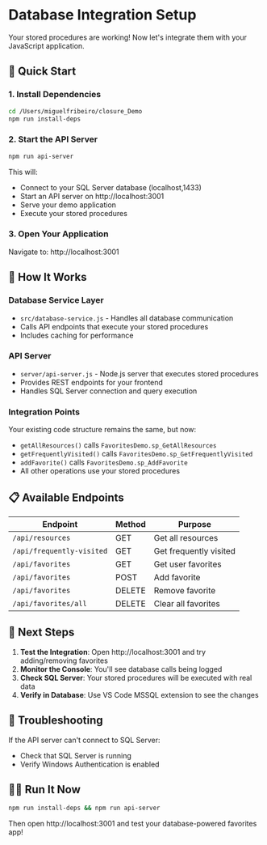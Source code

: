 # Database Integration Setup

Your stored procedures are working! Now let's integrate them with your JavaScript application.

## 🚀 Quick Start

### 1. Install Dependencies
```bash
cd /Users/miguelfribeiro/closure_Demo
npm run install-deps
```

### 2. Start the API Server
```bash
npm run api-server
```

This will:
- Connect to your SQL Server database (localhost,1433)
- Start an API server on http://localhost:3001
- Serve your demo application
- Execute your stored procedures

### 3. Open Your Application
Navigate to: http://localhost:3001

## 🔧 How It Works

### Database Service Layer
- `src/database-service.js` - Handles all database communication
- Calls API endpoints that execute your stored procedures
- Includes caching for performance

### API Server
- `server/api-server.js` - Node.js server that executes stored procedures
- Provides REST endpoints for your frontend
- Handles SQL Server connection and query execution

### Integration Points
Your existing code structure remains the same, but now:
- `getAllResources()` calls `FavoritesDemo.sp_GetAllResources`
- `getFrequentlyVisited()` calls `FavoritesDemo.sp_GetFrequentlyVisited`
- `addFavorite()` calls `FavoritesDemo.sp_AddFavorite`
- All other operations use your stored procedures

## 📋 Available Endpoints

| Endpoint | Method | Purpose |
|----------|--------|---------|
| `/api/resources` | GET | Get all resources |
| `/api/frequently-visited` | GET | Get frequently visited |
| `/api/favorites` | GET | Get user favorites |
| `/api/favorites` | POST | Add favorite |
| `/api/favorites` | DELETE | Remove favorite |
| `/api/favorites/all` | DELETE | Clear all favorites |

## 🎯 Next Steps

1. **Test the Integration**: Open http://localhost:3001 and try adding/removing favorites
2. **Monitor the Console**: You'll see database calls being logged
3. **Check SQL Server**: Your stored procedures will be executed with real data
4. **Verify in Database**: Use VS Code MSSQL extension to see the changes

## 🐛 Troubleshooting

If the API server can't connect to SQL Server:
- Check that SQL Server is running
- Verify Windows Authentication is enabled

## 🏃‍♂️ Run It Now

```bash
npm run install-deps && npm run api-server
```

Then open http://localhost:3001 and test your database-powered favorites app!
